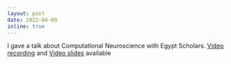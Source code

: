 ```yaml
---
layout: post
date: 2022-04-09
inline: true
---
```


I gave a talk about Computational Neuroscience with Egypt Scholars. <a href='https://youtu.be/YAp47MXcFAo'>Video recording</a> and <a href='assets/pdf/egypt_scholar_compneuro_220409.pdf'>Video slides</a> available 
